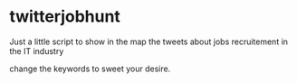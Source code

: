 # twitterjobhunt

Just a little script to show in the map the tweets about jobs recruitement in the IT industry

change the keywords to sweet your desire.
